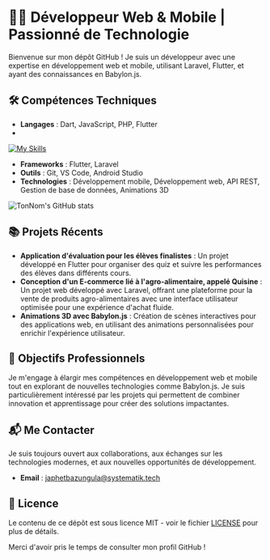 # 👨‍💻 Développeur Web & Mobile | Passionné de Technologie

Bienvenue sur mon dépôt GitHub ! Je suis un développeur avec une expertise en développement web et mobile, utilisant Laravel, Flutter, et ayant des connaissances en Babylon.js.

## 🛠️ Compétences Techniques

- **Langages** : Dart, JavaScript, PHP, Flutter
- 
[![My Skills](https://skillicons.dev/icons?i=js,html,css,dart,flutter)](https://skillicons.dev)

- **Frameworks** : Flutter, Laravel
- **Outils** : Git, VS Code, Android Studio
- **Technologies** : Développement mobile, Développement web, API REST, Gestion de base de données, Animations 3D

![TonNom's GitHub stats](https://github-readme-stats.vercel.app/api?username=PerfectCode01&show_icons=true&theme=radical)


## 📚 Projets Récents

- **Application d'évaluation pour les élèves finalistes** : Un projet développé en Flutter pour organiser des quiz et suivre les performances des élèves dans différents cours.
- **Conception d'un E-commerce lié à l'agro-alimentaire, appelé Quisine** : Un projet web développé avec Laravel, offrant une plateforme pour la vente de produits agro-alimentaires avec une interface utilisateur optimisée pour une expérience d'achat fluide.
- **Animations 3D avec Babylon.js** : Création de scènes interactives pour des applications web, en utilisant des animations personnalisées pour enrichir l'expérience utilisateur.

## 🚀 Objectifs Professionnels

Je m'engage à élargir mes compétences en développement web et mobile tout en explorant de nouvelles technologies comme Babylon.js. Je suis particulièrement intéressé par les projets qui permettent de combiner innovation et apprentissage pour créer des solutions impactantes.

## 📬 Me Contacter

Je suis toujours ouvert aux collaborations, aux échanges sur les technologies modernes, et aux nouvelles opportunités de développement.

- **Email** : japhetbazungula@systematik.tech

## 📜 Licence

Le contenu de ce dépôt est sous licence MIT - voir le fichier [LICENSE](LICENSE) pour plus de détails.

Merci d'avoir pris le temps de consulter mon profil GitHub !
